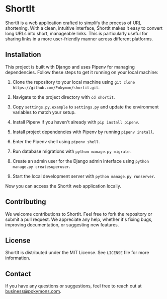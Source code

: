 # ShortIt

ShortIt is a web application crafted to simplify the process of URL shortening. With a clean, intuitive interface, ShortIt makes it easy to convert long URLs into short, manageable links. This is particularly useful for sharing links in a more user-friendly manner across different platforms.

## Installation

This project is built with Django and uses Pipenv for managing dependencies. Follow these steps to get it running on your local machine:

1. Clone the repository to your local machine using `git clone https://github.com/Pokymon/shortit.git`.

2. Navigate to the project directory with `cd shortit`.

3. Copy `settings.py.example` to `settings.py` and update the environment variables to match your setup.

4. Install Pipenv if you haven't already with `pip install pipenv`.

5. Install project dependencies with Pipenv by running `pipenv install`.

6. Enter the Pipenv shell using `pipenv shell`.

7. Run database migrations with `python manage.py migrate`.

8. Create an admin user for the Django admin interface using `python manage.py createsuperuser`.

9. Start the local development server with `python manage.py runserver`.

Now you can access the ShortIt web application locally.

## Contributing

We welcome contributions to ShortIt. Feel free to fork the repository or submit a pull request. We appreciate any help, whether it's fixing bugs, improving documentation, or suggesting new features.

## License

ShortIt is distributed under the MIT License. See `LICENSE` file for more information.

## Contact

If you have any questions or suggestions, feel free to reach out at business@pokymons.com.
